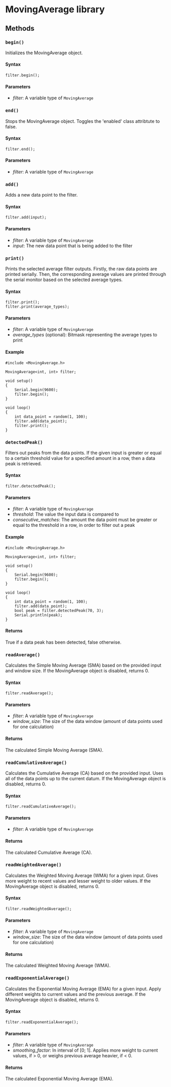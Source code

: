 # MovingAverage library

## Methods

### `begin()`

Initializes the MovingAverage object.

#### Syntax

```Arduino
filter.begin();
```

#### Parameters

- _filter_: A variable type of `MovingAverage`

### `end()`

Stops the MovingAverage object. Toggles the 'enabled' class attribtute to false.

#### Syntax

```Arduino
filter.end();
```

#### Parameters

- _filter_: A variable type of `MovingAverage`

### `add()`

Adds a new data point to the filter.

#### Syntax

```Arduino
filter.add(input);
```

#### Parameters

- _filter_: A variable type of `MovingAverage`
- _input_: The new data point that is being added to the filter

### `print()`

Prints the selected average filter outputs. Firstly, the raw data points are printed serially. Then, the corresponding average values are printed through the serial monitor based on the selected average types.

#### Syntax

```Arduino
filter.print();
filter.print(average_types);
```

#### Parameters

- _filter_: A variable type of `MovingAverage`
- _average_types_ (optional): Bitmask representing the average types to print

#### Example

```Arduino
#include <MovingAverage.h>

MovingAverage<int, int> filter;

void setup()
{
    Serial.begin(9600);
    filter.begin();
}

void loop()
{
    int data_point = random(1, 100);
    filter.add(data_point);
    filter.print();
}
```

### `detectedPeak()`

Filters out peaks from the data points. If the given input is greater or equal to a certain threshold value for a specified amount in a row, then a data peak is retrieved.

#### Syntax

```Arduino
filter.detectedPeak();
```

#### Parameters

- _filter_: A variable type of `MovingAverage`
- _threshold_: The value the input data is compared to
- _consecutive_matches_: The amount the data point must be greater or equal to the threshold in a row, in order to filter out a peak

#### Example

```Arduino
#include <MovingAverage.h>

MovingAverage<int, int> filter;

void setup()
{
    Serial.begin(9600);
    filter.begin();
}

void loop()
{
    int data_point = random(1, 100);
    filter.add(data_point);
    bool peak = filter.detectedPeak(70, 3);
    Serial.println(peak);
}
```

#### Returns

True if a data peak has been detected, false otherwise.

### `readAverage()`

Calculates the Simple Moving Average (SMA) based on the provided input and window size. If the MovingAverage object is disabled, returns 0.

#### Syntax

```Arduino
filter.readAverage();
```

#### Parameters

- _filter_: A variable type of `MovingAverage`
- _window_size_: The size of the data window (amount of data points used for one calculation)

#### Returns

The calculated Simple Moving Average (SMA).

### `readCumulativeAverage()`

Calculates the Cumulative Average (CA) based on the provided input. Uses all of the data points up to the current datum. If the MovingAverage object is disabled, returns 0.

#### Syntax

```Arduino
filter.readCumulativeAverage();
```

#### Parameters

- _filter_: A variable type of `MovingAverage`

#### Returns

The calculated Cumulative Average (CA).

### `readWeightedAverage()`

Calculates the Weighted Moving Average (WMA) for a given input. Gives more weight to recent values and lesser weight to older values. If the MovingAverage object is disabled, returns 0.

#### Syntax

```Arduino
filter.readWeightedAverage();
```

#### Parameters

- _filter_: A variable type of `MovingAverage`
- _window_size_: The size of the data window (amount of data points used for one calculation)

#### Returns

The calculated Weighted Moving Average (WMA).

### `readExponentialAverage()`

Calculates the Exponential Moving Average (EMA) for a given input. Apply different weights to current values and the previous average. If the MovingAverage object is disabled, returns 0.

#### Syntax

```Arduino
filter.readExponentialAverage();
```

#### Parameters

- _filter_: A variable type of `MovingAverage`
- _smoothing_factor_: In interval of [0; 1]. Applies more weight to current values, if > 0, or weighs previous average heavier, if < 0.

#### Returns

The calculated Exponential Moving Average (EMA).

